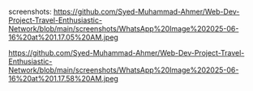 
screenshots:
https://github.com/Syed-Muhammad-Ahmer/Web-Dev-Project-Travel-Enthusiastic-Network/blob/main/screenshots/WhatsApp%20Image%202025-06-16%20at%201.17.05%20AM.jpeg

https://github.com/Syed-Muhammad-Ahmer/Web-Dev-Project-Travel-Enthusiastic-Network/blob/main/screenshots/WhatsApp%20Image%202025-06-16%20at%201.17.58%20AM.jpeg

